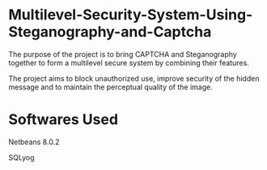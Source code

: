 # Multilevel-Security-System-Using-Steganography-and-Captcha
The purpose of the project is to bring CAPTCHA and Steganography together to form a multilevel secure system by combining their features. 

The  project aims to block unauthorized use, improve security of the hidden message and to maintain the perceptual quality of the image.

# Softwares Used 
  Netbeans 8.0.2
  
  SQLyog
